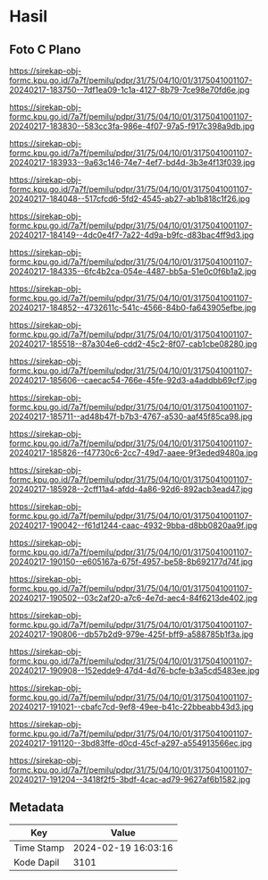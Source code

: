 # Hasil

## Foto C Plano

https://sirekap-obj-formc.kpu.go.id/7a7f/pemilu/pdpr/31/75/04/10/01/3175041001107-20240217-183750--7df1ea09-1c1a-4127-8b79-7ce98e70fd6e.jpg

https://sirekap-obj-formc.kpu.go.id/7a7f/pemilu/pdpr/31/75/04/10/01/3175041001107-20240217-183830--583cc3fa-986e-4f07-97a5-f917c398a9db.jpg

https://sirekap-obj-formc.kpu.go.id/7a7f/pemilu/pdpr/31/75/04/10/01/3175041001107-20240217-183933--9a63c146-74e7-4ef7-bd4d-3b3e4f13f039.jpg

https://sirekap-obj-formc.kpu.go.id/7a7f/pemilu/pdpr/31/75/04/10/01/3175041001107-20240217-184048--517cfcd6-5fd2-4545-ab27-ab1b818c1f26.jpg

https://sirekap-obj-formc.kpu.go.id/7a7f/pemilu/pdpr/31/75/04/10/01/3175041001107-20240217-184149--4dc0e4f7-7a22-4d9a-b9fc-d83bac4ff9d3.jpg

https://sirekap-obj-formc.kpu.go.id/7a7f/pemilu/pdpr/31/75/04/10/01/3175041001107-20240217-184335--6fc4b2ca-054e-4487-bb5a-51e0c0f6b1a2.jpg

https://sirekap-obj-formc.kpu.go.id/7a7f/pemilu/pdpr/31/75/04/10/01/3175041001107-20240217-184852--4732611c-541c-4566-84b0-fa643905efbe.jpg

https://sirekap-obj-formc.kpu.go.id/7a7f/pemilu/pdpr/31/75/04/10/01/3175041001107-20240217-185518--87a304e6-cdd2-45c2-8f07-cab1cbe08280.jpg

https://sirekap-obj-formc.kpu.go.id/7a7f/pemilu/pdpr/31/75/04/10/01/3175041001107-20240217-185606--caecac54-766e-45fe-92d3-a4addbb69cf7.jpg

https://sirekap-obj-formc.kpu.go.id/7a7f/pemilu/pdpr/31/75/04/10/01/3175041001107-20240217-185711--ad48b47f-b7b3-4767-a530-aaf45f85ca98.jpg

https://sirekap-obj-formc.kpu.go.id/7a7f/pemilu/pdpr/31/75/04/10/01/3175041001107-20240217-185826--f47730c6-2cc7-49d7-aaee-9f3eded9480a.jpg

https://sirekap-obj-formc.kpu.go.id/7a7f/pemilu/pdpr/31/75/04/10/01/3175041001107-20240217-185928--2cff11a4-afdd-4a86-92d6-892acb3ead47.jpg

https://sirekap-obj-formc.kpu.go.id/7a7f/pemilu/pdpr/31/75/04/10/01/3175041001107-20240217-190042--f61d1244-caac-4932-9bba-d8bb0820aa9f.jpg

https://sirekap-obj-formc.kpu.go.id/7a7f/pemilu/pdpr/31/75/04/10/01/3175041001107-20240217-190150--e605167a-675f-4957-be58-8b692177d74f.jpg

https://sirekap-obj-formc.kpu.go.id/7a7f/pemilu/pdpr/31/75/04/10/01/3175041001107-20240217-190502--03c2af20-a7c6-4e7d-aec4-84f6213de402.jpg

https://sirekap-obj-formc.kpu.go.id/7a7f/pemilu/pdpr/31/75/04/10/01/3175041001107-20240217-190806--db57b2d9-979e-425f-bff9-a588785b1f3a.jpg

https://sirekap-obj-formc.kpu.go.id/7a7f/pemilu/pdpr/31/75/04/10/01/3175041001107-20240217-190908--152edde9-47d4-4d76-bcfe-b3a5cd5483ee.jpg

https://sirekap-obj-formc.kpu.go.id/7a7f/pemilu/pdpr/31/75/04/10/01/3175041001107-20240217-191021--cbafc7cd-9ef8-49ee-b41c-22bbeabb43d3.jpg

https://sirekap-obj-formc.kpu.go.id/7a7f/pemilu/pdpr/31/75/04/10/01/3175041001107-20240217-191120--3bd83ffe-d0cd-45cf-a297-a554913566ec.jpg

https://sirekap-obj-formc.kpu.go.id/7a7f/pemilu/pdpr/31/75/04/10/01/3175041001107-20240217-191204--3418f2f5-3bdf-4cac-ad79-9627af6b1582.jpg


## Metadata

| Key        | Value               |
| ---------- | ------------------- |
| Time Stamp | 2024-02-19 16:03:16 |
| Kode Dapil | 3101                |



